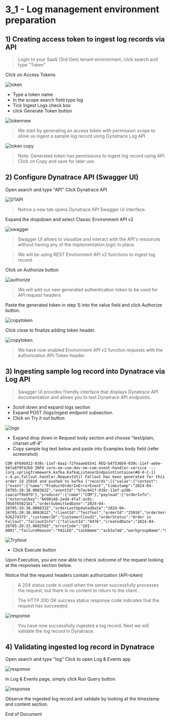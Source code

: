 # 3_1 - Log management environment preparation

## 1) Creating access token to ingest log records via API

> Login to your SaaS (3rd Gen) tenant environment, click search and type "Token"

Click on Access Tokens

![token](https://github.com/hakansuku/D1APACTraining/blob/main/images/DPL/token.png?raw=true)

- Type a token name
- In the scope search field type log
- Tick Ingest Logs check box
- click Generate Token button

![tokennew](https://github.com/hakansuku/D1APACTraining/blob/main/images/DPL/generate.png?raw=true)

> We start by generating an access token with permission scope to allow us ingest a sample log record using Dynatrace Log API

![token copy](https://github.com/hakansuku/D1APACTraining/blob/main/images/DPL/newtoken.png?raw=true)

> Note: Generated token has permissions to ingest log record using API.  Click on Copy and save for later use.

## 2) Configure Dynatrace API (Swagger UI)

Open search and type "API"
Click Dynatrace API

![DTAPI](https://github.com/hakansuku/D1APACTraining/blob/main/images/DPL/APIsearch.png?raw=true)

> Notice a new tab opens Dynatrace API Swagger UI interface.

Expand the dropdown and select Classic Environment API v2

![swagger](https://github.com/hakansuku/D1APACTraining/blob/main/images/DPL/APIdropdown.png?raw=true)

> Swagger UI allows to visualize and interact with the API's resources without having any of the implementation logic in place.

> We will be using REST Environment API v2 functions to ingest log record. 

Click on Authorize button

![authorize](https://github.com/hakansuku/D1APACTraining/blob/main/images/DPL/authorize.png?raw=true)

> We will add our new generated authentication token to be used for API request headers

Paste the generated token in step 1) into the value field and click Authorize button.

![copytoken](https://github.com/hakansuku/D1APACTraining/blob/main/images/DPL/tokenauthorize.png?raw=true)

Click close to finalize adding token header.

![copytoken](https://github.com/hakansuku/D1APACTraining/blob/main/images/DPL/authorizeclose.png?raw=true)

> We have now enabled Environment API v2 function requests with the authorization API-Token header.

## 3) Ingesting sample log record into Dynatrace via Log API

> Swagger UI provides friendly interface that displays Dynatrace API documentation and allows you to test Dynatrace API endpoints.

- Scroll down and expand logs section
- Expand POST /logs/ingest endpoint subsection.
- Click on Try it out button

![logs](https://github.com/hakansuku/D1APACTraining/blob/main/images/DPL/logstry.png?raw=true)

- Expand drop down in Request body section and choose "text/plain, charset utf-8" 
- Copy sample log text below and paste into Examples body field (refer screenshot)

```
COR-8f69b922-038c-11ef-8aa2-72feaaeb5541 REQ-b47536b9-038c-11ef-aebe-56fa8f9f42b9 INFO core-om-com-dev-om-com-event-handler-service --- [org.springframework.kafka.KafkaListenerEndpointContainer#0-0-C-1] c.d.ps.fallout.handler.RequestUtil Fallout has been generated for this order Id 25016 and pushed to kafka {"records":[{"value":{"context":{"event":{"name":"ProductOrderInErrorEvent","timestamp":"2024-04-26T05:20:38.000362Z","eventId":"b7ac941f-038c-11ef-a28b-caaca7f9e0f9"},"producer":{"name":"COM"},"payload":{"orderInfo":{"externalKey":"6690140-2ed4-4fa7-ac01-70b8f65821b1","orderSubmittedDate":"2024-04-26T05:19:30.000833Z","orderLastUpdatedDate":"2024-04-26T05:20:38.000362Z","clientId":"TestTool","orderId":"25016","orderVersionNumber":"1","orderOperation":"CREATE","orderType":"Resume","subscriberID":"REG-926274375","customerID":"CustomerCloud2","orderStatus":"Order in Fallout","falloutInfo":{"falloutId":"8476","createdDate":"2024-04-26T05:20:33.000250Z","errorCode":"SOI-0001","failureReason":"FAILED","taskName":"acb3a7a6","workgroupName":"GlobalFallout"},"GPSI":"19525295333"}}}}}]}
```

![Tryitout](https://github.com/hakansuku/D1APACTraining/blob/main/images/DPL/ingestsample.png?raw=true)

- Click Execute button

Upon Execution, you are now able to check outcome of the request looking at the responses section below.

Notice that the request headers contain authorization (API-token)

> A 204 status code is used when the server successfully processes the request, but there is no content to return to the client.

> The HTTP 200 OK success status response code indicates that the request has succeeded.

![response](https://github.com/hakansuku/D1APACTraining/blob/main/images/DPL/successingest.png?raw=true)

> You have now successfully ingested a log record.  Next we will validate the log record in Dynatrace.

## 4) Validating ingested log record in Dynatrace
Open search and type "log"
Click to open Log & Events app

![response](https://github.com/hakansuku/D1APACTraining/blob/main/images/DPL/logevents.png?raw=true)

In Log & Events page, simply click Run Query button. 

![response](https://github.com/hakansuku/D1APACTraining/blob/main/images/DPL/logrecord.png?raw=true)

Observe the ingested log record and validate by looking at the timestamp and content section.

End of Document


